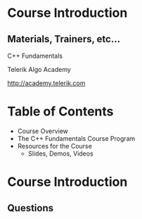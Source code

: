 <!-- section start -->

<!-- attr: {id: 'title', class: 'slide-title', hasScriptWrapper: true} -->

#   Course Introduction
##    Materials, Trainers, etc...

<div class="signature">
    <p class="signature-course">C++ Fundamentals</p>
    <p class="signature-initiative">Telerik Algo Academy</p>
    <a href="http://academy.telerik.com" class="signature-link">http://academy.telerik.com</a>
</div>

<!-- section start -->

<!-- attr: {id: 'table-of-contents'} -->

#   Table of Contents
*   Course Overview
*   The C++ Fundamentals Course Program
*   Resources for the Course
    *   Slides, Demos, Videos

<!-- section start -->

<!-- attr: {id: 'questions', class:'slide-questions'} -->

# Course Introduction
##  Questions
